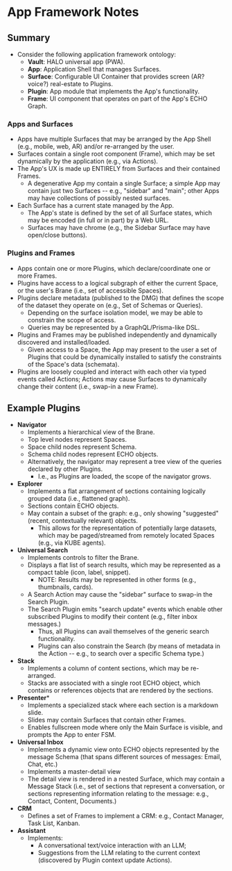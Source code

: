 # App Framework Notes

## Summary

- Consider the following application framework ontology:
  - **Vault**: HALO universal app (PWA).
  - **App**: Application Shell that manages Surfaces.
  - **Surface**: Configurable UI Container that provides screen (AR? voice?) real-estate to Plugins.
  - **Plugin**: App module that implements the App's functionality. 
  - **Frame**: UI component that operates on part of the App's ECHO Graph.

### Apps and Surfaces

- Apps have multiple Surfaces that may be arranged by the App Shell (e.g., mobile, web, AR) and/or re-arranged by the user.
- Surfaces contain a single root component (Frame), which may be set dynamically by the application (e.g., via Actions).
- The App's UX is made up ENTIRELY from Surfaces and their contained Frames.
  - A degenerative App my contain a single Surface; a simple App may contain just two Surfaces -- e.g., "sidebar" and "main"; other Apps may have collections of possibly nested surfaces.
- Each Surface has a current state managed by the App.
  - The App's state is defined by the set of all Surface states, which may be encoded (in full or in part) by a Web URL.
  - Surfaces may have chrome (e.g., the Sidebar Surface may have open/close buttons).

### Plugins and Frames

- Apps contain one or more Plugins, which declare/coordinate one or more Frames.
- Plugins have access to a logical subgraph of either the current Space, or the user's Brane (i.e., set of accessible Spaces). 
- Plugins declare metadata (published to the DMG) that defines the scope of the dataset they operate on (e.g., Set of Schemas or Queries).
  - Depending on the surface isolation model, we may be able to constrain the scope of access.
  - Queries may be represented by a GraphQL/Prisma-like DSL.
- Plugins and Frames may be published independently and dynamically discovered and installed/loaded.
  - Given access to a Space, the App may present to the user a set of Plugins that could be dynamically installed to satisfy the constraints of the Space's data (schemata).
- Plugins are loosely coupled and interact with each other via typed events called Actions; Actions may cause Surfaces to dynamically change their content (i.e., swap-in a new Frame).

## Example Plugins

- **Navigator**
  - Implements a hierarchical view of the Brane.
  - Top level nodes represent Spaces.
  - Space child nodes represent Schema.
  - Schema child nodes represent ECHO objects.
  - Alternatively, the navigator may represent a tree view of the queries declared by other Plugins.
    - I.e., as Plugins are loaded, the scope of the navigator grows.
- **Explorer**
  - Implements a flat arrangement of sections containing logically grouped data (i.e., flattened graph).
  - Sections contain ECHO objects.
  - May contain a subset of the graph: e.g., only showing "suggested" (recent, contextually relevant) objects. 
    - This allows for the representation of potentially large datasets, which may be paged/streamed from remotely located Spaces (e.g., via KUBE agents).
- **Universal Search**
  - Implements controls to filter the Brane.
  - Displays a flat list of search results, which may be represented as a compact table (icon, label, snippet).
    - NOTE: Results may be represented in other forms (e.g., thumbnails, cards).
  - A Search Action may cause the "sidebar" surface to swap-in the Search Plugin. 
  - The Search Plugin emits "search update" events which enable other subscribed Plugins to modify their content (e.g., filter inbox messages.) 
    - Thus, all Plugins can avail themselves of the generic search functionality. 
    - Plugins can also constrain the Search (by means of metadata in the Action -- e.g., to search over a specific Schema type.)
- **Stack**
  - Implements a column of content sections, which may be re-arranged.
  - Stacks are associated with a single root ECHO object, which contains or references objects that are rendered by the sections.
- **Presenter***
  - Implements a specialized stack where each section is a markdown slide.
  - Slides may contain Surfaces that contain other Frames.
  - Enables fullscreen mode where only the Main Surface is visible, and prompts the App to enter FSM.
- **Universal Inbox**
  - Implements a dynamic view onto ECHO objects represented by the message Schema (that spans different sources of messages: Email, Chat, etc.)
  - Implements a master-detail view
  - The detail view is rendered in a nested Surface, which may contain a Message Stack (i.e., set of sections that represent a conversation, 
    or sections representing information relating to the message: e.g., Contact, Content, Documents.)
- **CRM**
  - Defines a set of Frames to implement a CRM: e.g., Contact Manager, Task List, Kanban.
- **Assistant**
  - Implements:
    - A conversational text/voice interaction with an LLM;
    - Suggestions from the LLM relating to the current context (discovered by Plugin context update Actions).
